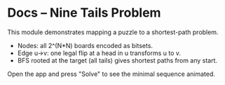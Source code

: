 # Docs – Nine Tails Problem

This module demonstrates mapping a puzzle to a shortest-path problem.

- Nodes: all 2^(N*N) boards encoded as bitsets.
- Edge u→v: one legal flip at a head in u transforms u to v.
- BFS rooted at the target (all tails) gives shortest paths from any start.

Open the app and press "Solve" to see the minimal sequence animated.


